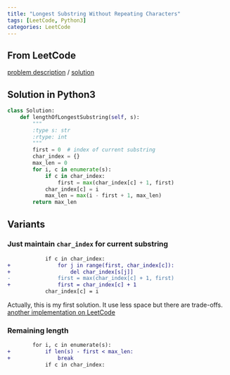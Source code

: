 ```yaml
---
title: "Longest Substring Without Repeating Characters"
tags: [LeetCode, Python3]
categories: LeetCode
---
```


## From LeetCode
[problem description](https://leetcode.com/problems/longest-substring-without-repeating-characters/description/)
/
[solution](https://leetcode.com/problems/longest-substring-without-repeating-characters/solution/#approach-3-sliding-window-optimized)

## Solution in Python3
```python
class Solution:
    def lengthOfLongestSubstring(self, s):
        """
        :type s: str
        :rtype: int
        """
        first = 0  # index of current substring
        char_index = {}
        max_len = 0
        for i, c in enumerate(s):
            if c in char_index:
                first = max(char_index[c] + 1, first)
            char_index[c] = i
            max_len = max(i - first + 1, max_len)
        return max_len
```

## Variants

### Just maintain `char_index` for current substring
```diff
            if c in char_index:
+               for j in range(first, char_index[c]):
+                   del char_index[s[j]]
-               first = max(char_index[c] + 1, first)
+               first = char_index[c] + 1
            char_index[c] = i            
```
Actually, this is my first solution. It use less space but there are trade-offs. [another implementation on LeetCode](https://leetcode.com/problems/longest-substring-without-repeating-characters/solution/#approach-2-sliding-window)

### Remaining length
```diff
        for i, c in enumerate(s):
+           if len(s) - first < max_len: 
+               break
            if c in char_index:
```